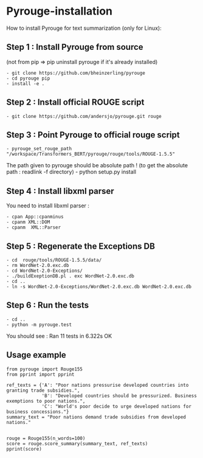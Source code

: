 # Pyrouge-installation
How to install Pyrouge for text summarization (only for Linux):

## Step 1 : Install Pyrouge from source
(not from pip => pip uninstall pyrouge if it's already installed) 

    - git clone https://github.com/bheinzerling/pyrouge 
    - cd pyrouge pip 
    - install -e .

## Step 2 : Install official ROUGE script
    - git clone https://github.com/andersjo/pyrouge.git rouge

## Step 3 : Point Pyrouge to official rouge script
    - pyrouge_set_rouge_path "/workspace/Transformers_BERT/pyrouge/rouge/tools/ROUGE-1.5.5"
 The path given to pyrouge should be absolute path ! (to get the absolute path : readlink -f directory)
    - python setup.py install



## Step 4 : Install libxml parser
You need to install libxml parser :

    - cpan App::cpanminus
    - cpanm XML::DOM
    - cpanm  XML::Parser


## Step 5 : Regenerate the Exceptions DB

    - cd  rouge/tools/ROUGE-1.5.5/data/
    - rm WordNet-2.0.exc.db
    - cd WordNet-2.0-Exceptions/
    - ./buildExeptionDB.pl . exc WordNet-2.0.exc.db
    - cd ..
    - ln -s WordNet-2.0-Exceptions/WordNet-2.0.exc.db WordNet-2.0.exc.db


## Step 6 : Run the tests
    - cd ..
    - python -m pyrouge.test
    
    
You should see :
Ran 11 tests in 6.322s
OK


## Usage example
```
from pyrouge import Rouge155
from pprint import pprint

ref_texts = {'A': "Poor nations pressurise developed countries into granting trade subsidies.",
             'B': "Developed countries should be pressurized. Business exemptions to poor nations.",
             'C': "World's poor decide to urge developed nations for business concessions."}
summary_text = "Poor nations demand trade subsidies from developed nations."


rouge = Rouge155(n_words=100)
score = rouge.score_summary(summary_text, ref_texts)
pprint(score)
```
